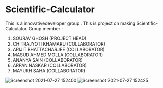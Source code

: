 # Scientific-Calculator
This is a innovativedeveloper group . This is project on making Scientific-Calculator. 
 Group member :

1) SOURAV GHOSH (PROJECT HEAD)
2) CHITRAJYOTI KHAMARU (COLLABORATOR)
3) ARIJIT BHATTACHARJEE (COLLABORATOR)
4) MASUD AHMED MOLLA (COLLABORATOR)
5) ANANYA SAIN (COLLABORATOR)
6) ARPAN NASKAR (COLLABORATOR)
7) MAYUKH SAHA (COLLABORATOR)

![Screenshot 2021-07-27 152400](https://user-images.githubusercontent.com/87994119/127134776-8cf12171-2ba4-4a72-9a52-53a277814224.jpg)
![Screenshot 2021-07-27 152425](https://user-images.githubusercontent.com/87994119/127134812-148aeac8-afe4-4e0a-8865-0901c48496d9.jpg)
